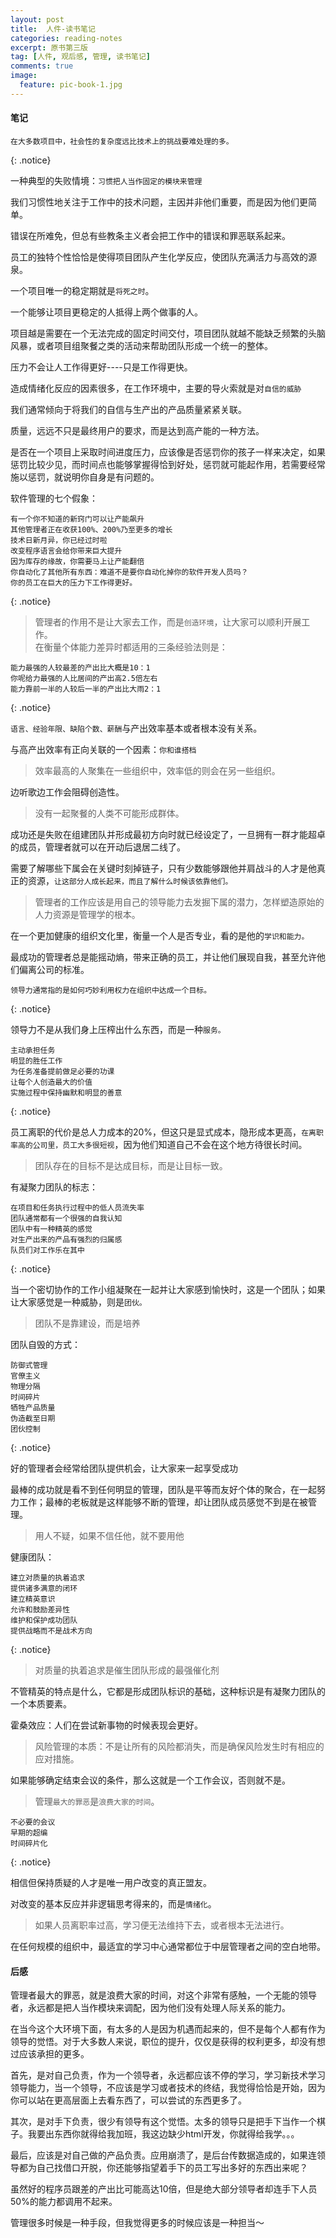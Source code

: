 ```yaml
---
layout: post
title:  人件-读书笔记
categories: reading-notes
excerpt: 原书第三版
tag: [人件, 观后感, 管理, 读书笔记]
comments: true
image:
  feature: pic-book-1.jpg
---
```


#### 笔记

	在大多数项目中，社会性的复杂度远比技术上的挑战要难处理的多。
{: .notice}

一种典型的失败情境：`习惯把人当作固定的模块来管理`

我们习惯性地关注于工作中的技术问题，主因并非他们重要，而是因为他们更简单。

错误在所难免，但总有些教条主义者会把工作中的错误和罪恶联系起来。

员工的独特个性恰恰是使得项目团队产生化学反应，使团队充满活力与高效的源泉。

一个项目唯一的稳定期就是`将死之时`。

一个能够让项目更稳定的人抵得上两个做事的人。

项目越是需要在一个无法完成的固定时间交付，项目团队就越不能缺乏频繁的头脑风暴，或者项目组聚餐之类的活动来帮助团队形成一个统一的整体。

压力不会让人工作得更好----只是工作得更快。

造成情绪化反应的因素很多，在工作环境中，主要的导火索就是对`自信的威胁`

我们通常倾向于将我们的自信与生产出的产品质量紧紧关联。

质量，远远不只是最终用户的要求，而是达到高产能的一种方法。

是否在一个项目上采取时间进度压力，应该像是否惩罚你的孩子一样来决定，如果惩罚比较少见，而时间点也能够掌握得恰到好处，惩罚就可能起作用，若需要经常施以惩罚，就说明你自身是有问题的。

软件管理的七个假象：

	有一个你不知道的新窍门可以让产能飙升
	其他管理者正在收获100%、200%乃至更多的增长
	技术日新月异，你已经过时啦
	改变程序语言会给你带来巨大提升
	因为库存的缘故，你需要马上让产能翻倍
	你自动化了其他所有东西：难道不是要你自动化掉你的软件开发人员吗？
	你的员工在巨大的压力下工作得更好。
{: .notice}

>管理者的作用不是让大家去工作，而是`创造环境`，让大家可以顺利开展工作。	
在衡量个体能力差异时都适用的三条经验法则是：

	能力最强的人较最差的产出比大概是10：1
	你呢给力最强的人比居间的产出高2.5倍左右
	能力靠前一半的人较后一半的产出比大雨2：1
{: .notice}

`语言、经验年限、缺陷个数、薪酬`与产出效率基本或者根本没有关系。

与高产出效率有正向关联的一个因素：`你和谁搭档`

>效率最高的人聚集在一些组织中，效率低的则会在另一些组织。

边听歌边工作会阻碍创造性。

>没有一起聚餐的人类不可能形成群体。

成功还是失败在组建团队并形成最初方向时就已经设定了，一旦拥有一群才能超卓的成员，管理者就可以在开动后退居二线了。

需要了解哪些下属会在关键时刻掉链子，只有少数能够跟他并肩战斗的人才是他真正的资源，`让这部分人成长起来，而且了解什么时候该依靠他们。`

>管理者的工作应该是用自己的领导能力去发掘下属的潜力，怎样塑造原始的人力资源是管理学的根本。

在一个更加健康的组织文化里，衡量一个人是否专业，看的是他的`学识和能力。`

最成功的管理者总是能摇动熵，带来正确的员工，并让他们展现自我，甚至允许他们偏离公司的标准。

	领导力通常指的是如何巧妙利用权力在组织中达成一个目标。
{: .notice}

领导力不是从我们身上压榨出什么东西，而是一种`服务。`

	主动承担任务
	明显的胜任工作
	为任务准备提前做足必要的功课
	让每个人创造最大的价值
	实施过程中保持幽默和明显的善意
{: .notice}

员工离职的代价是总人力成本的20%，但这只是显式成本，隐形成本更高，`在离职率高的公司里，员工大多很短视`，因为他们知道自己不会在这个地方待很长时间。	

>团队存在的目标不是达成目标，而是让目标一致。

有凝聚力团队的标志：

	在项目和任务执行过程中的低人员流失率
	团队通常都有一个很强的自我认知
	团队中有一种精英的感觉
	对生产出来的产品有强烈的归属感
	队员们对工作乐在其中
{: .notice}

当一个密切协作的工作小组凝聚在一起并让大家感到愉快时，这是一个团队；如果让大家感觉是一种威胁，则是`团伙。`

>团队不是靠建设，而是培养	

团队自毁的方式：

	防御式管理
	官僚主义
	物理分隔
	时间碎片
	牺牲产品质量
	伪造截至日期
	团伙控制
{: .notice}

好的管理者会经常给团队提供机会，让大家来一起享受成功

最棒的成功就是看不到任何明显的管理，团队是平等而友好个体的聚合，在一起努力工作；最棒的老板就是这样能够不断的管理，却让团队成员感觉不到是在被管理。

>用人不疑，如果不信任他，就不要用他

健康团队：
	
	建立对质量的执着追求
	提供诸多满意的闭环
	建立精英意识
	允许和鼓励差异性
	维护和保护成功团队
	提供战略而不是战术方向
{: .notice}

>对质量的执着追求是催生团队形成的最强催化剂

不管精英的特点是什么，它都是形成团队标识的基础，这种标识是有凝聚力团队的一个本质要素。

霍桑效应：人们在尝试新事物的时候表现会更好。

>风险管理的本质：不是让所有的风险都消失，而是确保风险发生时有相应的应对措施。

如果能够确定结束会议的条件，那么这就是一个工作会议，否则就不是。

>管理`最大的罪恶`是`浪费大家的时间`。

	不必要的会议
	早期的超编
	时间碎片化
{: .notice}

相信但保持质疑的人才是唯一用户改变的真正盟友。

对改变的基本反应并非逻辑思考得来的，而是`情绪化`。

>如果人员离职率过高，学习便无法维持下去，或者根本无法进行。

在任何规模的组织中，最适宜的学习中心通常都位于中层管理者之间的空白地带。


#### 后感

管理者最大的罪恶，就是浪费大家的时间，对这个非常有感触，一个无能的领导者，永远都是把人当作模块来调配，因为他们没有处理人际关系的能力。

在当今这个大环境下面，有太多的人是因为机遇而起来的，但不是每个人都有作为领导的觉悟。对于大多数人来说，职位的提升，仅仅是获得的权利更多，却没有想过应该承担的更多。

首先，是对自己负责，作为一个领导者，永远都应该不停的学习，学习新技术学习领导能力，当一个领导，不应该是学习或者技术的终结，我觉得恰恰是开始，因为你可以站在更高层面上去看东西了，可以尝试的东西更多了。

其次，是对手下负责，很少有领导有这个觉悟。太多的领导只是把手下当作一个棋子。我要出东西你就得给我加班，我这边缺少html开发，你就得给我学。。。

最后，应该是对自己做的产品负责。应用崩溃了，是后台传数据造成的，如果连领导都为自己找借口开脱，你还能够指望着手下的员工写出多好的东西出来呢？

虽然好的程序员跟差的产出比可能高达10倍，但是绝大部分领导者却连手下人员50%的能力都调用不起来。

管理很多时候是一种手段，但我觉得更多的时候应该是一种担当～